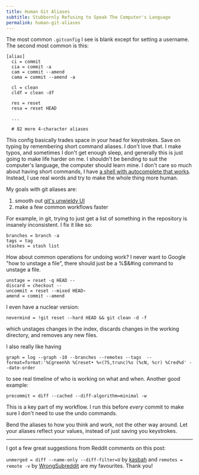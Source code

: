 ```yaml
---
title: Human Git Aliases
subtitle: Stubbornly Refusing to Speak The Computer's Language
permalink: human-git-aliases
---
```


The most common `.gitconfig` I see is blank except for setting a username. The second most common is this:

```
[alias]
  ci = commit
  cia = commit -a
  cam = commit --amend
  cama = commit --amend -a

  cl = clean
  cldf = clean -df

  res = reset
  resa = reset HEAD

  ...

  # 82 more 4-character aliases
```

This config basically trades space in your head for keystrokes. Save on typing by remembering short command aliases. I don't love that. I make typos, and sometimes I don't get enough sleep, and generally this is just going to make life harder on me. I shouldn't be bending to suit the computer's language, the computer should learn mine. I don't care so much about having short commands, I have [a shell with autocomplete that works](http://fishshell.com/). Instead, I use real words and try to make the whole thing more human.

My goals with git aliases are:

1. smooth out [git's unwieldy UI](http://stevelosh.com/blog/2013/04/git-koans/)
2. make a few common workflows faster

For example, in git, trying to just get a list of something in the repository is insanely inconsistent. I fix it like so:

```
branches = branch -a
tags = tag
stashes = stash list
```

How about common operations for undoing work? I never want to Google "how to unstage a file", there should just be a %$&#ing command to unstage a file.

```
unstage = reset -q HEAD --
discard = checkout --
uncommit = reset --mixed HEAD~
amend = commit --amend
```

I even have a nuclear version:

```
nevermind = !git reset --hard HEAD && git clean -d -f
```

which unstages changes in the index, discards changes in the working directory, and removes any new files.

I also really like having

```
graph = log --graph -10 --branches --remotes --tags  --format=format:'%Cgreen%h %Creset• %<(75,trunc)%s (%cN, %cr) %Cred%d' --date-order
```

to see real timeline of who is working on what and when. Another good example:

```
precommit = diff --cached --diff-algorithm=minimal -w
```

This is a key part of my workflow. I run this before _every_ commit to make sure I don't need to use the undo commands.

Bend the aliases to how you think and work, not the other way around. Let your aliases reflect your values, instead of just saving you keystrokes.


---

I got a few great suggestions from Reddit comments on this post:

`unmerged = diff --name-only --diff-filter=U` by [kasbah](https://www.reddit.com/user/kasbah) and `remotes = remote -v` by [WrongSubreddit](https://www.reddit.com/user/WrongSubreddit) are my favourites. Thank you!

